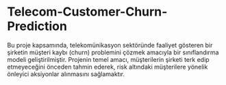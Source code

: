 # Telecom-Customer-Churn-Prediction
Bu proje kapsamında, telekomünikasyon sektöründe faaliyet gösteren bir şirketin müşteri kaybı (churn) problemini çözmek amacıyla bir sınıflandırma modeli geliştirilmiştir. Projenin temel amacı, müşterilerin şirketi terk edip etmeyeceğini önceden tahmin ederek, risk altındaki müşterilere yönelik önleyici aksiyonlar alınmasını sağlamaktır. 
